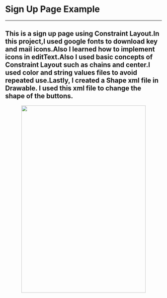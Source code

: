 # Sign Up Page Example
---

## This is a sign up page using Constraint Layout.In this project,I used google fonts to download key and mail icons.Also I learned how to implement icons in editText.Also I used basic concepts of Constraint Layout such as chains and center.I used color and string  values files to avoid repeated use.Lastly, I created a Shape xml file in Drawable. I used this xml file to change the shape of the buttons.

<p align="center">
 <img src="https://github.com/ArdaIstn/AndroidBootcamp/assets/108398715/a30d93ba-6eba-4410-85c0-d3d2cfd0e572)"width="400" height="600" >
 </p>
